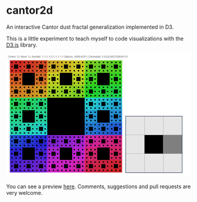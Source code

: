 cantor2d
========

An interactive Cantor dust fractal generalization implemented in D3.

This is a little experiment to teach myself to code visualizations with the [D3.js](http://d3js.org/) library. 


![Screenshot!](https://github.com/edcartre/cantor2d/raw/screenshots/2dcantorpreview01.png?raw=true)

You can see a preview [here](http://edcartre.github.io/cantor2d/cantor2d.html). Comments, suggestions and pull requests are very welcome.

